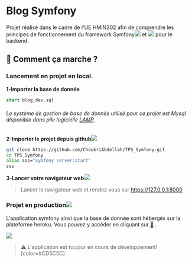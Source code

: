 # Blog Symfony 


 Projet réalisé dans le cadre de l'UE HMIN302 afin de comprendre les principes de fonctionnement du framework Symfony![](https://i.imgur.com/QA5ghoL.png) et ![](https://i.imgur.com/IjdTjb6.png) pour le backend.
 
 



## :memo: Comment ça marche ?

### Lancement en projet en local.


**1-Importer la base de donnée**
```sql
start blog_dev.sql
```
######  Le système de gestion de base de donnée utilisé pour ce projet est Mysql disponible dans  pile logicielle   [LAMP](https://www.grid5000.fr/w/Getting_Started).


**2-Importer le projet depuis github**![](https://i.imgur.com/X1ChC5H.png)

```bash
git clone https://github.com/ChoukriAbdellah/TPS_Symfony.git
cd TPS_Symfony
alias sss="symfony server:start"
sss
```

**3-Lancer votre navigateur web**![](https://i.imgur.com/xMWPsMd.png)

>Lancer le navigateur web et  rendez vous  sur https://127.0.0.1:8000
###  Projet en production![](https://i.imgur.com/tWLUIFU.png)

L'application symfony ainsi que la base de donnée sont hébergés sur la plateforme heroku. Vous pouvez y accèder en cliquant sur  [:link:](https://symfonyblog.herokuapp.com/) .


![](https://i.imgur.com/PYJRESL.png)


>:warning: L'application est toujour en cours de développement! [color=#CD5C5C]
 

